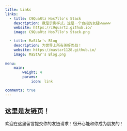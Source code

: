 ```yaml
---
title: Links
links:
  - title: C9QuaRtz Hos7llo's Stack
    description: 我是示例样式，这是一个自指的友链wwwww
    website: https://c9quartz.github.io/
    image: C9QuaRtz Hos7llo's Stack.png

  - title: MaStAr's Blog
    description: 为世界上所有美好而战！
    website: https://mastar1128.github.io/
    image: MaStAr's Blog.png
    
menu:
    main: 
        weight: 4
        params:
            icon: link

comments: true
---
```


## 这里是友链页！

欢迎在这里留言提交你的友链请求！很开心能和你成为朋友的！